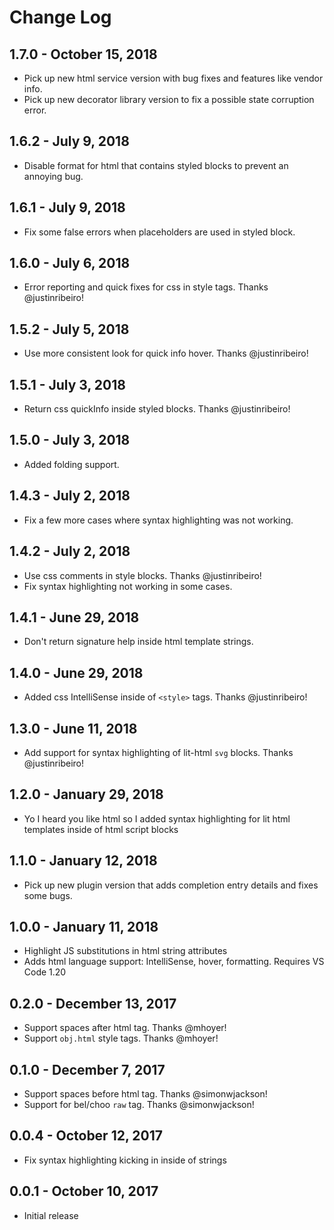 # Change Log

## 1.7.0 - October 15, 2018
- Pick up new html service version with bug fixes and features like vendor info.
- Pick up new decorator library version to fix a possible state corruption error.

## 1.6.2 - July 9, 2018
- Disable format for html that contains styled blocks to prevent an annoying bug.

## 1.6.1 - July 9, 2018
- Fix some false errors when placeholders are used in styled block.

## 1.6.0 - July 6, 2018
- Error reporting and quick fixes for css in style tags. Thanks @justinribeiro!

## 1.5.2 - July 5, 2018
- Use more consistent look for quick info hover. Thanks @justinribeiro!

## 1.5.1 - July 3, 2018
- Return css quickInfo inside styled blocks. Thanks @justinribeiro!

## 1.5.0 - July 3, 2018
- Added folding support.

## 1.4.3 - July 2, 2018
- Fix a few more cases where syntax highlighting was not working.

## 1.4.2 - July 2, 2018
- Use css comments in style blocks. Thanks @justinribeiro!
- Fix syntax highlighting not working in some cases.

## 1.4.1 - June 29, 2018
- Don't return signature help inside html template strings.

## 1.4.0 - June 29, 2018
- Added css IntelliSense inside of `<style>` tags. Thanks @justinribeiro!

## 1.3.0 - June 11, 2018
- Add support for syntax highlighting of lit-html `svg` blocks. Thanks @justinribeiro!

## 1.2.0 - January 29, 2018
- Yo I heard you like html so I added syntax highlighting for lit html templates inside of html script blocks

## 1.1.0 - January 12, 2018
- Pick up new plugin version that adds completion entry details and fixes some bugs.

## 1.0.0 - January 11, 2018
- Highlight JS substitutions in html string attributes
- Adds html language support: IntelliSense, hover, formatting. Requires VS Code 1.20

## 0.2.0 - December 13, 2017
- Support spaces after html tag. Thanks @mhoyer!
- Support `obj.html` style tags. Thanks @mhoyer!

## 0.1.0 - December 7, 2017
- Support spaces before html tag. Thanks @simonwjackson!
- Support for bel/choo `raw` tag. Thanks @simonwjackson!

## 0.0.4 - October 12, 2017
- Fix syntax highlighting kicking in inside of strings

## 0.0.1 - October 10, 2017
- Initial release